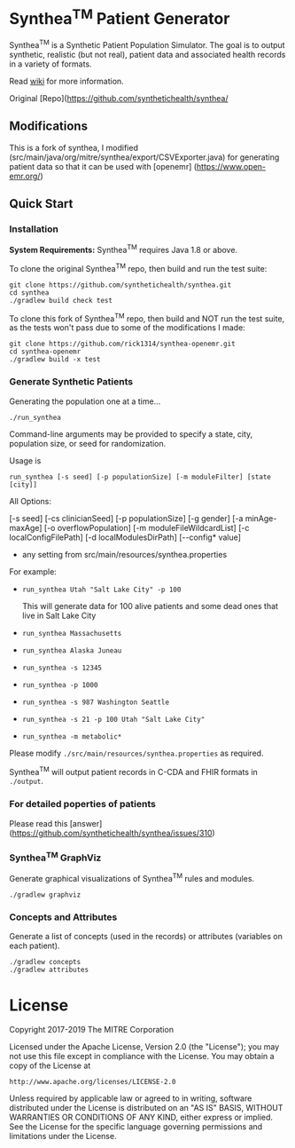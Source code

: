 # Synthea<sup>TM</sup> Patient Generator 

Synthea<sup>TM</sup> is a Synthetic Patient Population Simulator. The goal is to output synthetic, realistic (but not real), patient data and associated health records in a variety of formats.

Read [wiki](https://github.com/synthetichealth/synthea/wiki) for more information.

Original [Repo](https://github.com/synthetichealth/synthea/


## Modifications 

This is a fork of synthea, I modified (src/main/java/org/mitre/synthea/export/CSVExporter.java) 
for generating patient data so that it can be used with [openemr] (https://www.open-emr.org/)

## Quick Start

### Installation

**System Requirements:**
Synthea<sup>TM</sup> requires Java 1.8 or above.

To clone the original Synthea<sup>TM</sup> repo, then build and run the test suite:
```
git clone https://github.com/synthetichealth/synthea.git
cd synthea
./gradlew build check test
```

To clone this fork of Synthea<sup>TM</sup> repo, then build and NOT run the test suite, as the tests won't pass due to some of the modifications I made:
```
git clone https://github.com/rick1314/synthea-openemr.git
cd synthea-openemr
./gradlew build -x test
```


### Generate Synthetic Patients
Generating the population one at a time...
```
./run_synthea
```

Command-line arguments may be provided to specify a state, city, population size, or seed for randomization.

Usage is 
```
run_synthea [-s seed] [-p populationSize] [-m moduleFilter] [state [city]]
```

All Options: 

[-s seed] [-cs clinicianSeed] [-p populationSize]
[-g gender] [-a minAge-maxAge]
[-o overflowPopulation]
[-m moduleFileWildcardList]
[-c localConfigFilePath]
[-d localModulesDirPath]
[--config* value]
 * any setting from src/main/resources/synthea.properties

For example:

 - `run_synthea Utah "Salt Lake City" -p 100` 
    
	This will generate data for 100 alive patients and some dead ones that live in Salt Lake City 
 
 - `run_synthea Massachusetts`
 - `run_synthea Alaska Juneau`
 - `run_synthea -s 12345`
 - `run_synthea -p 1000`
 - `run_synthea -s 987 Washington Seattle`
 - `run_synthea -s 21 -p 100 Utah "Salt Lake City"`
 - `run_synthea -m metabolic*`


Please modify `./src/main/resources/synthea.properties` as required.

Synthea<sup>TM</sup> will output patient records in C-CDA and FHIR formats in `./output`.

### For detailed poperties of patients 

Please read this [answer] (https://github.com/synthetichealth/synthea/issues/310)



### Synthea<sup>TM</sup> GraphViz
Generate graphical visualizations of Synthea<sup>TM</sup> rules and modules.
```
./gradlew graphviz
```

### Concepts and Attributes
Generate a list of concepts (used in the records) or attributes (variables on each patient).
```
./gradlew concepts
./gradlew attributes
```

# License

Copyright 2017-2019 The MITRE Corporation

Licensed under the Apache License, Version 2.0 (the "License");
you may not use this file except in compliance with the License.
You may obtain a copy of the License at

    http://www.apache.org/licenses/LICENSE-2.0

Unless required by applicable law or agreed to in writing, software
distributed under the License is distributed on an "AS IS" BASIS,
WITHOUT WARRANTIES OR CONDITIONS OF ANY KIND, either express or implied.
See the License for the specific language governing permissions and
limitations under the License.
